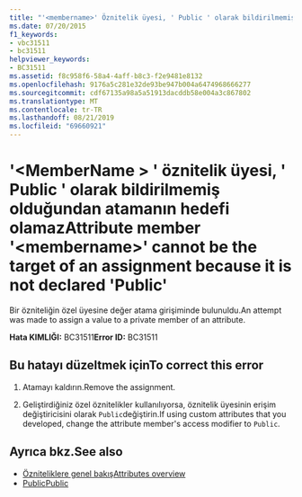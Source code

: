 ```yaml
---
title: "'<membername>' Öznitelik üyesi, ' Public ' olarak bildirilmemiş olduğundan atamanın hedefi olamaz"
ms.date: 07/20/2015
f1_keywords:
- vbc31511
- bc31511
helpviewer_keywords:
- BC31511
ms.assetid: f8c958f6-58a4-4aff-b8c3-f2e9481e8132
ms.openlocfilehash: 9176a5c281e32de93be947b004a6474968666277
ms.sourcegitcommit: cdf67135a98a5a51913dacddb58e004a3c867802
ms.translationtype: MT
ms.contentlocale: tr-TR
ms.lasthandoff: 08/21/2019
ms.locfileid: "69660921"
---
```

# <a name="attribute-member-membername-cannot-be-the-target-of-an-assignment-because-it-is-not-declared-public"></a><span data-ttu-id="c2f65-102">'\<MemberName > ' öznitelik üyesi, ' Public ' olarak bildirilmemiş olduğundan atamanın hedefi olamaz</span><span class="sxs-lookup"><span data-stu-id="c2f65-102">Attribute member '\<membername>' cannot be the target of an assignment because it is not declared 'Public'</span></span>
<span data-ttu-id="c2f65-103">Bir özniteliğin özel üyesine değer atama girişiminde bulunuldu.</span><span class="sxs-lookup"><span data-stu-id="c2f65-103">An attempt was made to assign a value to a private member of an attribute.</span></span>  
  
 <span data-ttu-id="c2f65-104">**Hata KIMLIĞI:** BC31511</span><span class="sxs-lookup"><span data-stu-id="c2f65-104">**Error ID:** BC31511</span></span>  
  
## <a name="to-correct-this-error"></a><span data-ttu-id="c2f65-105">Bu hatayı düzeltmek için</span><span class="sxs-lookup"><span data-stu-id="c2f65-105">To correct this error</span></span>  
  
1. <span data-ttu-id="c2f65-106">Atamayı kaldırın.</span><span class="sxs-lookup"><span data-stu-id="c2f65-106">Remove the assignment.</span></span>  
  
2. <span data-ttu-id="c2f65-107">Geliştirdiğiniz özel öznitelikler kullanılıyorsa, öznitelik üyesinin erişim değiştiricisini olarak `Public`değiştirin.</span><span class="sxs-lookup"><span data-stu-id="c2f65-107">If using custom attributes that you developed, change the attribute member's access modifier to `Public`.</span></span>  
  
## <a name="see-also"></a><span data-ttu-id="c2f65-108">Ayrıca bkz.</span><span class="sxs-lookup"><span data-stu-id="c2f65-108">See also</span></span>

- [<span data-ttu-id="c2f65-109">Özniteliklere genel bakış</span><span class="sxs-lookup"><span data-stu-id="c2f65-109">Attributes overview</span></span>](../programming-guide/concepts/attributes/index.md)
- [<span data-ttu-id="c2f65-110">Public</span><span class="sxs-lookup"><span data-stu-id="c2f65-110">Public</span></span>](../../visual-basic/language-reference/modifiers/public.md)
